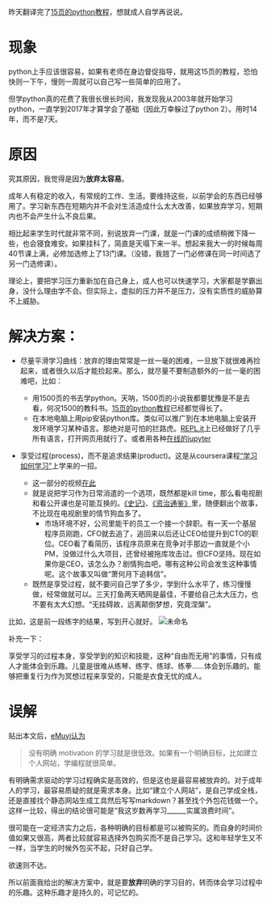 <!--
.. title: 成人自学的困难
.. slug: adult_self_study
.. date: 2019-08-03 12:01 UTC+08:00
.. tags: 
.. category: 
.. link:
.. description:
.. type: text
-->

昨天翻译完了[15页的python教程](../python/15_pages_python_tutorial_translated/)，想就成人自学再说说。

# 现象
python上手应该很容易，如果有老师在身边督促指导，就用这15页的教程，恐怕快则一下午，慢则一周就可以自己写一些简单的应用了。

但学python真的花费了我很长很长时间，我发现我从2003年就开始学习python，一直学到2017年才算学会了基础（因此万幸躲过了python 2）。用时14年，而不是7天。

# 原因
究其原因，我觉得是因为**放弃太容易**。

成年人有稳定的收入，有常规的工作、生活。要维持这些，以前学会的东西已经够用了。学习新东西在短期内并不会对生活造成什么太大改善，如果放弃学习，短期内也不会产生什么不良后果。

相比起来学生时代就非常不同，别说放弃一门课，就是一门课的成绩稍微下降一些，也会寝食难安。如果挂科了，简直是天塌下来一半。想起来我大一的时候每周40节课上满，必修加选修上了13门课。（没错，我翘了一门必修课在同一时间选了另一门选修课）。

理论上，要把学习压力重新加在自己身上，成人也可以快速学习，大家都是学霸出身，没什么理由学不会。但实际上，虚拟的压力并不是压力，没有实质性的威胁算不上威胁。

# 解决方案：

* 尽量平滑学习曲线：放弃的理由常常是一丝一毫的困难，一旦放下就很难再捡起来，或者很久以后才能捡起来。那么，就尽量不要制造额外的一丝一毫的困难吧，比如：
  * 用1500页的书去学python。天呐，1500页的小说我都要犹豫是不是去看，何况1500的教科书。[15页的python教程](https://github.com/goldengrape/PartIA-Computing-Michaelmas-zh-CN)已经都觉得长了。
  * 在本地电脑上用pip安装python库。类似可以推广到在本地电脑上安装开发环境学习某种语言。那绝对是可怕的拦路虎。[REPL.it](https://repl.it)上已经做好了几乎所有语言，打开网页用就行了。或者用各种[在线的jupyter](https://goldengrape.github.io/posts/python/na-xie-zai-xian-de-jupyter/)

* 享受过程(process)，而不是追求结果(product)。这是从coursera课程[“学习如何学习”](https://www.coursera.org/learn/learning-how-to-learn/home/welcome)上学来的一招。
  * 这一部分的视频[在此](https://www.youtube.com/watch?v=gCKcqLVGnSg&list=PLievC1UeaSOD3EBaJaHstTKIXS51Sfjwo&index=20&t=0s)
  * 就是说把学习作为日常消遣的一个选项，既然都是kill time，那么看电视剧和看公开课也是可能互换的。[《史记》](https://www.coursera.org/learn/shiji)、[《资治通鉴》](http://www.xuetangx.com/courses/course-v1:TsinghuaX+00612642X+sp/about)里，随便翻出个故事，不比现在电视剧里的情节狗血多了。
    * 市场环境不好，公司里能干的员工一个接一个辞职。有一天一个基层程序员刚跑，CFO就去追了，追回来以后还让CEO给提升到CTO的职位。CEO看了看简历，该程序员原来在竞争对手那边一直就是个小PM，没做过什么大项目，还曾经被拖库攻击过。但CFO坚持。现在如果你是CEO，该怎么办？剧情狗血吧，哪有这种公司会发生这种事情呢。这个故事又叫做“萧何月下追韩信”。
  * 既然是享受过程，就不要问自己学了多少，学到什么水平了，练习慢慢做，经常做就可以。三天打鱼两天晒网是最佳，不要给自己太大压力，也不要有太大幻想。“无挂碍故，远离颠倒梦想，究竟涅槃”。

比如，这是前一段练字的结果，写到开心就好。
![未命名](https://i.loli.net/2019/08/03/AuevRE7mDhYxKaj.png)

补充一下：

享受学习的过程本身，享受学到的知识和技能，这种“自由而无用”的事情，只有成人才能体会到乐趣。儿童是很难从练琴、练字、练球、练拳……体会到乐趣的。能够把重复行为作为冥想过程来享受的，只能是衣食无忧的成人。

# 误解

贴出本文后，[eMuyi认为](https://twitter.com/eMuyi/status/1157559988799209472)

> 没有明确 motivation 的学习就是很低效。如果有一个明确目标，比如建立个人网站，学编程就很简单。

有明确需求驱动的学习过程确实是高效的，但是这也是最容易被放弃的。对于成年人的学习，最容易质疑的就是需求本身。比如“建立个人网站”，是自己学成全栈，还是直接找个静态网站生成工具然后写写markdown？甚至找个外包花钱做一个。这样一比较，得出的结论很可能是“我这岁数再学习______实属浪费时间”。

很可能在一定经济实力之后，各种明确的目标都是可以被购买的。而自身的时间价值如果又很高，两者比较就容易选择外包购买而不是自己学习。这和年轻学生又不一样，当学生的时候外包买不起，只好自己学。

欲速则不达。

所以前面我给出的解决方案中，就是要**放弃**明确的学习目的，转而体会学习过程中的乐趣。这种乐趣才是持久的，可记忆的。

 